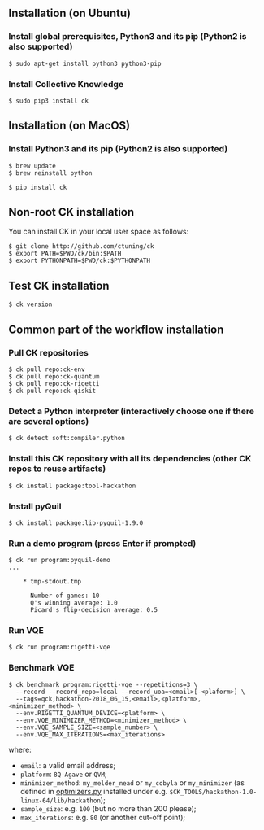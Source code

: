 ## Installation (on Ubuntu)

### Install global prerequisites, Python3 and its pip (Python2 is also supported)

```
$ sudo apt-get install python3 python3-pip
```

### Install Collective Knowledge

```
$ sudo pip3 install ck
```


## Installation (on MacOS)

### Install Python3 and its pip (Python2 is also supported)

```
$ brew update
$ brew reinstall python
```

```
$ pip install ck
```

## Non-root CK installation

You can install CK in your local user space as follows:

```
$ git clone http://github.com/ctuning/ck
$ export PATH=$PWD/ck/bin:$PATH
$ export PYTHONPATH=$PWD/ck:$PYTHONPATH
```

## Test CK installation

```
$ ck version
```

## Common part of the workflow installation

### Pull CK repositories

```
$ ck pull repo:ck-env
$ ck pull repo:ck-quantum
$ ck pull repo:ck-rigetti
$ ck pull repo:ck-qiskit
```

### Detect a Python interpreter (interactively choose one if there are several options)
```
$ ck detect soft:compiler.python
```


### Install this CK repository with all its dependencies (other CK repos to reuse artifacts)

```
$ ck install package:tool-hackathon
```

### Install pyQuil

```
$ ck install package:lib-pyquil-1.9.0
```

### Run a demo program (press Enter if prompted)

```
$ ck run program:pyquil-demo
...

    * tmp-stdout.tmp

      Number of games: 10
      Q's winning average: 1.0
      Picard's flip-decision average: 0.5
```

### Run VQE

```
$ ck run program:rigetti-vqe
```

### Benchmark VQE

```
$ ck benchmark program:rigetti-vqe --repetitions=3 \
  --record --record_repo=local --record_uoa=<email>[-<plaform>] \
  --tags=qck,hackathon-2018_06_15,<email>,<platform>,<minimizer_method> \
  --env.RIGETTI_QUANTUM_DEVICE=<platform> \
  --env.VQE_MINIMIZER_METHOD=<minimizer_method> \
  --env.VQE_SAMPLE_SIZE=<sample_number> \
  --env.VQE_MAX_ITERATIONS=<max_iterations>
```
where:
- `email`: a valid email address;
- `platform`: `8Q-Agave` or `QVM`;
- `minimizer_method`: `my_melder_nead` or `my_cobyla` or `my_minimizer` (as defined in [optimizers.py](https://github.com/ctuning/ck-quantum/blob/master/package/tool-hackathon/hackathon-src/hackathon/optimizers.py) installed under e.g. `$CK_TOOLS/hackathon-1.0-linux-64/lib/hackathon`);
- `sample_size`: e.g. `100` (but no more than 200 please);
- `max_iterations`: e.g. `80` (or another cut-off point);
